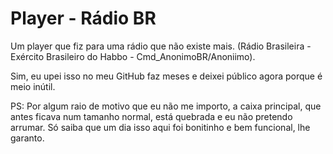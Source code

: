 # Player - Rádio BR
Um player que fiz para uma rádio que não existe mais. (Rádio Brasileira - Exército Brasileiro do Habbo - Cmd_AnonimoBR/Anoniimo).

Sim, eu upei isso no meu GitHub faz meses e deixei público agora porque é meio inútil.

PS: Por algum raio de motivo que eu não me importo, a caixa principal, que antes ficava num tamanho normal, está quebrada e eu não pretendo arrumar. Só saiba que um dia isso aqui foi bonitinho e bem funcional, lhe garanto.
